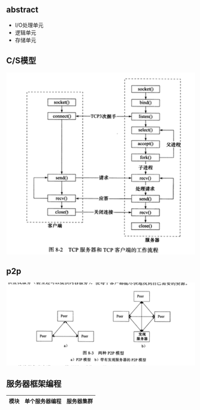 ## abstract
- I/O处理单元
- 逻辑单元
- 存储单元

## C/S模型
![img_1](https://github.com/johnnylei/high_performance_linux_book_resource/blob/master/resource/Screenshot%20from%202018-03-08%2022-10-02.png?raw=true)

## p2p
![img_2](https://github.com/johnnylei/high_performance_linux_book_resource/blob/master/resource/Screenshot%20from%202018-03-08%2022-17-46.png?raw=true)

## 服务器框架编程
|模块|单个服务器编程|服务器集群|
|-|-|-|
